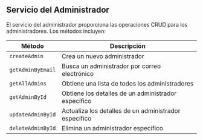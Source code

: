 ## Servicio del Administrador

El servicio del administrador proporciona las operaciones CRUD para los administradores. Los métodos incluyen:

| Método | Descripción |
| --- | --- |
| `createAdmin` | Crea un nuevo administrador |
| `getAdminByEmail` | Busca un administrador por correo electrónico |
| `getAllAdmins` | Obtiene una lista de todos los administradores |
| `getAdminById` | Obtiene los detalles de un administrador específico |
| `updateAdminById` | Actualiza los detalles de un administrador específico |
| `deleteAdminById` | Elimina un administrador específico |